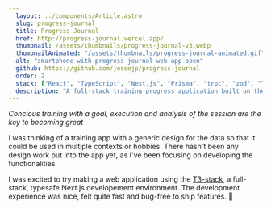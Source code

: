 ```yaml
---
  layout: ../components/Article.astro
  slug: progress-journal
  title: Progress Journal
  href: http://progress-journal.vercel.app/
  thumbnail: /assets/thumbnails/progress-journal-v3.webp
  thumbnailAnimated: "/assets/thumbnails/progress-journal-animated.gif"
  alt: "smartphone with progress journal web app open"
  github: https://github.com/jessejp/progress-journal
  order: 2
  stack: ["React", "TypeScript", "Next.js", "Prisma", "trpc", "zod", "TailwindCSS", "React Hook Form", "Recharts"]
  description: "A full-stack training progress application built on the T3-stack."
---
```


<i>Concious training with a goal, execution and analysis of the session are the key to becoming great</i>

I was thinking of a training app with a generic design for the data so that it could be used in multiple contexts or hobbies. There hasn't been any design work put into the app yet, as I've been focusing on developing the functionalities.

I was excited to try making a web application using the <a class="text-brandMain" href="https://create.t3.gg/" target="_blank">T3-stack</a>, a full-stack, typesafe Next.js developement environment. The development experience was nice, felt quite fast and bug-free to ship features. 🙂